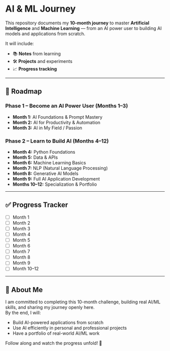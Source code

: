 # AI & ML Journey

This repository documents my **10-month journey** to master **Artificial Intelligence** and **Machine Learning** — from an AI power user to building AI models and applications from scratch.

It will include:
- 📚 **Notes** from learning
- 🛠 **Projects** and experiments
- 📈 **Progress tracking**

---

## 📅 Roadmap

### **Phase 1 – Become an AI Power User (Months 1–3)**
- **Month 1:** AI Foundations & Prompt Mastery
- **Month 2:** AI for Productivity & Automation
- **Month 3:** AI in My Field / Passion

### **Phase 2 – Learn to Build AI (Months 4–12)**
- **Month 4:** Python Foundations
- **Month 5:** Data & APIs
- **Month 6:** Machine Learning Basics
- **Month 7:** NLP (Natural Language Processing)
- **Month 8:** Generative AI Models
- **Month 9:** Full AI Application Development
- **Months 10–12:** Specialization & Portfolio


---

## ✅ Progress Tracker

- [ ] Month 1 
- [ ] Month 2
- [ ] Month 3
- [ ] Month 4
- [ ] Month 5
- [ ] Month 6
- [ ] Month 7
- [ ] Month 8
- [ ] Month 9
- [ ] Month 10–12

---

## 📌 About Me

I am committed to completing this 10-month challenge, building real AI/ML skills, and sharing my journey openly here.  
By the end, I will:
- Build AI-powered applications from scratch
- Use AI efficiently in personal and professional projects
- Have a portfolio of real-world AI/ML work

Follow along and watch the progress unfold! 🚀

